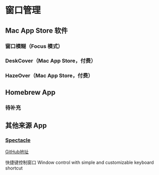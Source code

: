 # 窗口管理

## Mac App Store 软件

### 窗口模糊（Focus 模式）

### DeskCover（Mac App Store，付费）

### HazeOver（Mac App Store，付费）



## Homebrew App

### 待补充

## 其他来源 App

### [Spectacle](https://www.spectacleapp.com)

[GitHub地址](https://github.com/eczarny/spectacle)

快捷键控制窗口
Window control with simple and customizable keyboard shortcut





